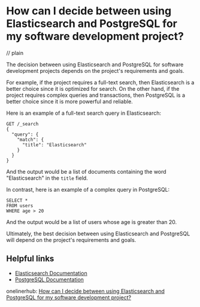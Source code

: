 # How can I decide between using Elasticsearch and PostgreSQL for my software development project?
// plain

The decision between using Elasticsearch and PostgreSQL for software development projects depends on the project's requirements and goals.

For example, if the project requires a full-text search, then Elasticsearch is a better choice since it is optimized for search. On the other hand, if the project requires complex queries and transactions, then PostgreSQL is a better choice since it is more powerful and reliable.

Here is an example of a full-text search query in Elasticsearch:

```
GET /_search
{
  "query": {
    "match": {
      "title": "Elasticsearch"
    }
  }
}
```

And the output would be a list of documents containing the word "Elasticsearch" in the `title` field.

In contrast, here is an example of a complex query in PostgreSQL:

```
SELECT *
FROM users
WHERE age > 20
```

And the output would be a list of users whose age is greater than 20.

Ultimately, the best decision between using Elasticsearch and PostgreSQL will depend on the project's requirements and goals.

## Helpful links

- [Elasticsearch Documentation](https://www.elastic.co/guide/en/elasticsearch/reference/current/index.html)
- [PostgreSQL Documentation](https://www.postgresql.org/docs/)

onelinerhub: [How can I decide between using Elasticsearch and PostgreSQL for my software development project?](https://onelinerhub.com/elasticsearch/how-can-i-decide-between-using-elasticsearch-and-postgresql-for-my-software-development-project)